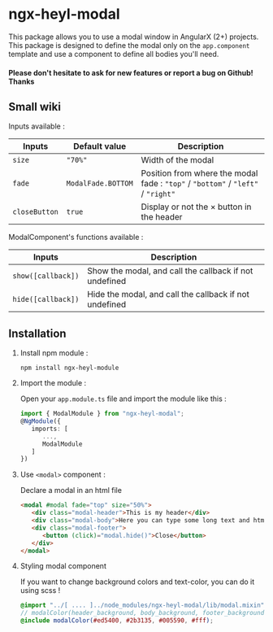 # ngx-heyl-modal

This package allows you to use a modal window in AngularX (2+) projects.
This package is designed to define the modal only on the `app.component` template and use a component to define all bodies you'll need.
#### Please don't hesitate to ask for new features or report a bug on Github! Thanks
## Small wiki

Inputs available :

| Inputs | Default value | Description |
| -------| --------------| ----------- |
| `size` | `"70%"` | Width of the modal |
| `fade` | `ModalFade.BOTTOM` | Position from where the modal fade : `"top"` / `"bottom"` / `"left"` / `"right"` |
| `closeButton` | `true` | Display or not the &times; button in the header |

ModalComponent's functions available :

| Inputs | Description |
| -------| --------------|
| `show([callback])` | Show the modal, and call the callback if not undefined |
| `hide([callback])` | Hide the modal, and call the callback if not undefined |


## Installation

1. Install npm module : 

   `npm install ngx-heyl-module`

2. Import the module :

   Open your `app.module.ts` file and import the module like this :
   
   ```typescript
   import { ModalModule } from "ngx-heyl-modal";
   @NgModule({
      imports: [ 
         ...,
         ModalModule
      ]
   })
   ```
 
3. Use `<modal>` component :

   Declare a modal in an html file
   ```html
   <modal #modal fade="top" size="50%">
      <div class="modal-header">This is my header</div>
      <div class="modal-body">Here you can type some long text and html</div>
      <div class="modal-footer">
         <button (click)="modal.hide()">Close</button>
      </div>
   </modal>
   ```
         
4. Styling modal component

   If you want to change background colors and text-color, you can do it using scss !
   
   ```scss
   @import "../[ .... ]../node_modules/ngx-heyl-modal/lib/modal.mixin";
   // modalColor(header_background, body_background, footer_background, text_color);
   @include modalColor(#ed5400, #2b3135, #005590, #fff);
   ```
